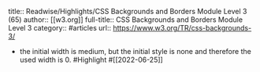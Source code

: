 title:: Readwise/Highlights/CSS Backgrounds and Borders Module Level 3 (65)
author:: [[w3.org]]
full-title:: CSS Backgrounds and Borders Module Level 3
category:: #articles
url:: https://www.w3.org/TR/css-backgrounds-3/

- the initial width is medium, but the initial
  style is none and therefore the used width is 0. #Highlight #[[2022-06-25]]